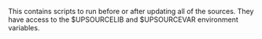 This contains scripts to run before or after updating all of the
sources. They have access to the $UPSOURCELIB and $UPSOURCEVAR
environment variables.
